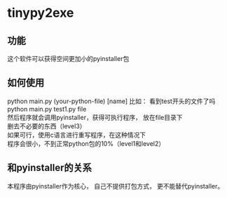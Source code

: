 # tinypy2exe
## 功能
这个软件可以获得空间更加小的pyinstaller包
## 如何使用
python main.py (your-python-file) [name]
比如：
看到test开头的文件了吗    
python main.py test1.py file  
然后程序就会调用pyinstaller，获得可执行程序，
放在file目录下  
删去不必要的东西（level3）  
如果可行，使用c语言进行重写程序，在这种情况下  
程序会很小，不到正常python包的10%（level1和level2）  

## 和pyinstaller的关系
本程序由pyinstaller作为核心，
自己不提供打包方式，
更不能替代pyinstaller。

